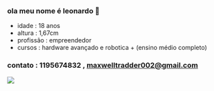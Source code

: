 ### ola meu nome é leonardo 👋

- idade :  18 anos
- altura : 1,67cm
- profissão : empreendedor
- cursos : hardware avançado e robotica + (ensino médio completo)

### contato : 1195674832 , maxwelltradder002@gmail.com

![](https://media1.tenor.com/m/cLjA_QYEHesAAAAC/grana.gif)
